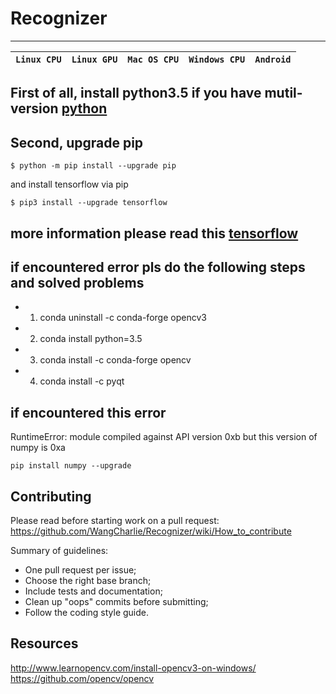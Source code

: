 # Recognizer

-----------------

| **`Linux CPU`** | **`Linux GPU`** | **`Mac OS CPU`** | **`Windows CPU`** | **`Android`** |
|-----------------|---------------------|------------------|-------------------|---------------|

## First of all, install python3.5 if you have mutil-version [python](https://www.python.org/downloads/release/python-350/)

## Second, upgrade pip 

```
$ python -m pip install --upgrade pip
```

and install tensorflow via pip

```
$ pip3 install --upgrade tensorflow
```

## more information please read this [tensorflow](https://github.com/tensorflow/tensorflow)


## if encountered error pls do the following steps and solved problems
* 1. conda uninstall -c conda-forge opencv3
* 2. conda install python=3.5
* 3. conda install -c conda-forge opencv
* 4. conda install -c pyqt

## if encountered this error 
RuntimeError: module compiled against API version 0xb but this version of numpy is 0xa

```
pip install numpy --upgrade
```

## Contributing

Please read before starting work on a pull request: https://github.com/WangCharlie/Recognizer/wiki/How_to_contribute

Summary of guidelines:

* One pull request per issue;
* Choose the right base branch;
* Include tests and documentation;
* Clean up "oops" commits before submitting;
* Follow the coding style guide.

## Resources
http://www.learnopencv.com/install-opencv3-on-windows/
https://github.com/opencv/opencv

